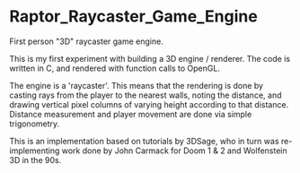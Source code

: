 # Raptor_Raycaster_Game_Engine
First person "3D" raycaster game engine.

This is my first experiment with building a 3D engine / renderer. The code is written in C, and rendered with function calls to OpenGL.

The engine is a 'raycaster'. This means that the rendering is done by casting rays from the player to the nearest walls, noting the distance, 
and drawing vertical pixel columns of varying height according to that distance. Distance measurement and player movement are done via simple trigonometry. 

This is an implementation based on tutorials by 3DSage, who in turn was re-implementing work done by John Carmack for Doom 1 & 2 and Wolfenstein 3D in the 90s.
